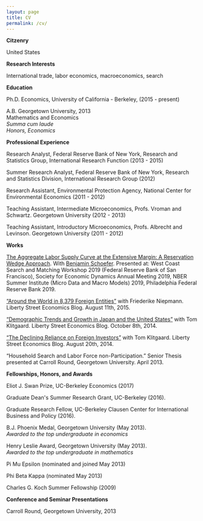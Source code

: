 ```yaml
---
layout: page
title: CV
permalink: /cv/
---
```


<div class = "hanging" markdown = "1">

**Citzenry**

United States

**Research Interests**

International trade, labor economics, macroeconomics, search

**Education**

Ph.D. Economics, University of California - Berkeley, (2015 - present)

A.B. Georgetown University, 2013  
Mathematics and Economics  
*Summa cum laude*  
*Honors, Economics*

**Professional Experience**

Research Analyst, Federal Reserve Bank of New York, Research and Statistics Group, International Research Function (2013 - 2015)

Summer Research Analyst, Federal Reserve Bank of New York, Research and Statistics Division, International Research Group (2012)

Research Assistant, Environmental Protection Agency, National Center for Environmental Economics (2011 - 2012)

Teaching Assistant, Intermediate Microeconomics, Profs. Vroman and Schwartz. Georgetown University (2012 - 2013)

Teaching Assistant, Introductory Microeconomics, Profs. Albrecht and Levinson. Georgetown University (2011 - 2012)

**Works**

[The Aggregate Labor Supply Curve at the Extensive Margin: A Reservation Wedge Approach](https://github.com/PrestonMui/prestonmui.github.io/blob/master/files/mui-schoefer_2019wp_laborsupply.pdf).
With [Benjamin Schoefer](https://eml.berkeley.edu/~schoefer/).
Presented at: West Coast Search and Matching Workshop 2019 (Federal Reserve Bank of San Francisco), Society for Economic Dynamics Annual Meeting 2019, NBER Summer Institute (Micro Data and Macro Models) 2019, Philadelphia Federal Reserve Bank 2019.

<!-- Mui, Preston and Patrick Walsh. "Contaminated Sites and Information in Hedonic Models: an Analysis of a NJ Property Disclosure Law." *Revise and Resubmit, Resource and Energy Economics*. Last version 2014. -->

[“Around the World in 8,379 Foreign Entities”](http://libertystreeteconomics.newyorkfed.org/2015/08/around-the-world-in-8379-foreign-entities.html) with Friederike Niepmann. Liberty Street Economics Blog. August 11th, 2015.

[“Demographic Trends and Growth in Japan and the United States”](http://libertystreeteconomics.newyorkfed.org/2014/10/demographic-trends-and-growth-in-japan-and-the-united-states.html) with Tom Klitgaard. Liberty Street Economics Blog. October 8th, 2014.

[“The Declining Reliance on Foreign Investors”](http://libertystreeteconomics.newyorkfed.org/2014/08/the-declining-us-reliance-on-foreign-investors.html) with Tom Klitgaard. Liberty Street Economics Blog. August 20th, 2014.

“Household Search and Labor Force non-Participation.” Senior Thesis presented at Carroll Round, Georgetown University. April 2013.

**Fellowships, Honors, and Awards**

Eliot J. Swan Prize, UC-Berkeley Economics (2017)

Graduate Dean's Summer Research Grant, UC-Berkeley (2016).

Graduate Research Fellow, UC-Berkeley Clausen Center for International Business and Policy (2016).

B.J. Phoenix Medal, Georgetown University (May 2013).  
*Awarded to the top undergraduate in economics*

Henry Leslie Award, Georgetown University (May 2013).  
*Awarded to the top undergraduate in mathematics*

Pi Mu Epsilon (nominated and joined May 2013)

Phi Beta Kappa (nominated May 2013)

Charles G. Koch Summer Fellowship (2009)

**Conference and Seminar Presentations**

Carroll Round, Georgetown University, 2013

</div>

